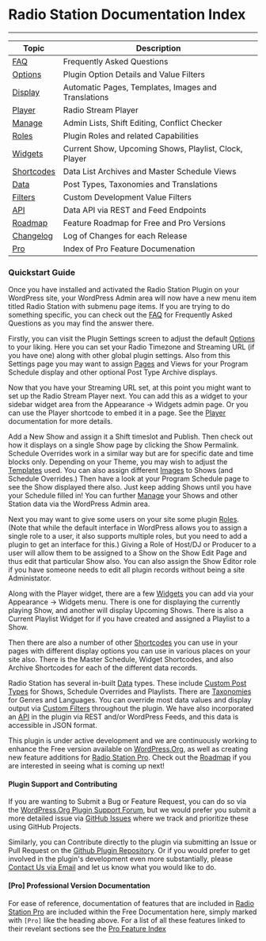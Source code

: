 # Radio Station Documentation Index

*** 


| Topic | Description |
| --- | --- |
| [FAQ](./FAQ.md) | Frequently Asked Questions |
| [Options](./Options.md) | Plugin Option Details and Value Filters |
| [Display](./Display.md) | Automatic Pages, Templates, Images and Translations |
| [Player](./Player.md) | Radio Stream Player |
| [Manage](./Manage.md) | Admin Lists, Shift Editing, Conflict Checker |
| [Roles](./Roles.md) | Plugin Roles and related Capabilities |
| [Widgets](./Widgets.md) | Current Show, Upcoming Shows, Playlist, Clock, Player |
| [Shortcodes](./Shortcodes.md) | Data List Archives and Master Schedule Views |
| [Data](./Data.md) | Post Types,  Taxonomies and Translations |
| [Filters](./Filters.md) | Custom Development Value Filters |
| [API](./API.md) | Data API via REST and Feed Endpoints
| [Roadmap](./Roadmap.md) | Feature Roadmap for Free and Pro Versions |
| [Changelog](../CHANGELOG.md) | Log of Changes for each Release |
| [Pro](./Pro.md) | Index of Pro Feature Documenation |


### Quickstart Guide

Once you have installed and activated the Radio Station Plugin on your WordPress site, your WordPress Admin area will now have a new menu item titled Radio Station with submenu page items. If you are trying to do something specific, you can check out the [FAQ](./FAQ.md) for Frequently Asked Questions as you may find the answer there.

Firstly, you can visit the Plugin Settings screen to adjust the default [Options](./Options.md) to your liking. Here you can set your Radio Timezone and Streaming URL (if you have one) along with other global plugin settings. Also from this Settings page you may want to assign [Pages](./Display.md#automatic-pages) and Views for your Program Schedule display and other optional Post Type Archive displays. 

Now that you have your Streaming URL set, at this point you might want to set up the Radio Stream Player next. You can add this as a widget to your sidebar widget area from the Appearance -> Widgets admin page. Or you can use the Player shortcode to embed it in a page. See the [Player](./Player.md) documentation for more details.

Add a New Show and assign it a Shift timeslot and Publish. Then check out how it displays on a single Show page by clicking the Show Permalink. Schedule Overrides work in a similar way but are for specific date and time blocks only. Depending on your Theme, you may wish to adjust the [Templates](./Display.md#page-templates) used. You can also assign different [Images](./Display.md#images) to Shows (and Schedule Overrides.) Then have a look at your Program Schedule page to see the Show displayed there also. Just keep adding Shows until you have your Schedule filled in! You can further [Manage](./Manage.md) your Shows and other Station data via the WordPress Admin area.

Next you may want to give some users on your site some plugin [Roles](./Roles.md). (Note that while the default interface in WordPress allows you to assign a single role to a user, it also supports multiple roles, but you need to add a plugin to get an interface for this.) Giving a Role of Host/DJ or Producer to a user will allow them to be assigned to a Show on the Show Edit Page and thus edit that particular Show also. You can also assign the Show Editor role if you have someone needs to edit all plugin records without being a site Administator.

Along with the Player widget, there are a few [Widgets](./Widgets.md) you can add via your Appearance -> Widgets menu. There is one for displaying the currently playing Show, and another will display Upcoming Shows. There is also a Current Playlist Widget for if you have created and assigned a Playlist to a Show.

Then there are also a number of other [Shortcodes](./Shortcodes.md) you can use in your pages with different display options you can use in various places on your site also. There is the Master Schedule, Widget Shortcodes, and also Archive Shortcodes for each of the different data records. 

Radio Station has several in-built [Data](./Data.md) types. These include [Custom Post Types](./Data.md#custom-post-types) for Shows, Schedule Overrides and Playlists. There are [Taxonomies](./Data.md#taxonomies) for Genres and Languages. You can override most data values and display output via [Custom Filters](./Filters.md) throughout the plugin. We have also incorporated an [API](./API.md) in the plugin via REST and/or WordPress Feeds, and this data is accessible in JSON format. 

This plugin is under active development and we are continuously working to enhance the Free version available on [WordPress.Org](https://wordpress.org/plugins/radio-station/), as well as creating new feature additions for [Radio Station Pro](https://radiostation.pro/). Check out the [Roadmap](./Roadmap.md) if you are interested in seeing what is coming up next!


#### Plugin Support and Contributing

If you are wanting to Submit a Bug or Feature Request, you can do so via the [WordPress.Org Plugin Support Forum](https://wordpress.org/support/plugin/radio-station/), but we would prefer you submit a more detailed issue via [GitHub Issues](https://github.com/netmix/radio-station/issues) where we track and prioritize these using GitHub Projects.

Similarly, you can Contribute directly to the plugin via submitting an Issue or Pull Request on the [Github Plugin Repository](https://github.com/netmix/radio-station/). Or if you would prefer to get involved in the plugin's development even more substantially, please [Contact Us via Email](mailto:info@netmix.com) and let us know what you would like to do.


#### [Pro] Professional Version Documentation

For ease of reference, documentation of features that are included in [Radio Station Pro](https://radiostation.pro) are included within the Free Documentation here, simply marked with `[Pro]` like the heading above. For a list of all these features linked to their revelant sections see the [Pro Feature Index](./Pro.md)